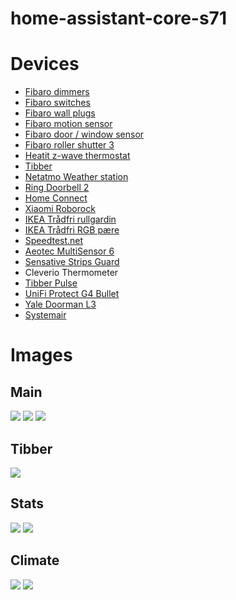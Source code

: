 # home-assistant-core-s71
# Devices
* [Fibaro dimmers](https://www.fibaro.com/no/products/dimmer-2-lysstyrkekontroll/)
* [Fibaro switches](https://www.fibaro.com/no/products/switches/)
* [Fibaro wall plugs](https://www.fibaro.com/no/products/smart-stikkontakt-wall-plug/)
* [Fibaro motion sensor](https://www.fibaro.com/no/products/bevegelsessensor-motion-sensor/)
* [Fibaro door / window sensor](https://www.fibaro.com/no/products/door-window-sensor/)
* [Fibaro roller shutter 3](https://www.fibaro.com/no/products/smart-roller-shutter/)
* [Heatit z-wave thermostat](https://www.heatit.com/heating-control/floor-heating-thermostats/heatit-z-wave-thermostat/)
* [Tibber](https://tibber.com/no/)
* [Netatmo Weather station](https://www.netatmo.com/no-no/weather/weatherstation)
* [Ring Doorbell 2](https://shop.ring.com/products/video-doorbell-2)
* [Home Connect](https://www.home-connect.com/no/no/)
* [Xiaomi Roborock](https://en.roborock.com/)
* [IKEA Trådfri rullgardin](https://www.ikea.com/no/no/p/fyrtur-lystett-rullegardin-tradlos-batteridrevet-gra-90408170/)
* [IKEA Trådfri RGB pære](https://www.ikea.com/no/no/p/tradfri-led-paere-e27-600-lumen-kan-dimmes-tradlost-farge-og-varmhvit-til-kaldhvit-farge-og-hvitt-spektrum-globe-opalhvit-00408612/)
* [Speedtest.net](https://www.speedtest.net/)
* [Aeotec MultiSensor 6](https://aeotec.com/z-wave-sensor/)
* [Sensative Strips Guard](https://sensative.com/sensors/strips-zwave/guard/)
* Cleverio Thermometer
* [Tibber Pulse](https://tibber.com/no/produkt/pulse)
* [UniFi Protect G4 Bullet](https://store.ui.com/collections/unifi-protect-cameras/products/unifi-protect-g4-bullet-camera)
* [Yale Doorman L3](https://www.yalehome.no/no/produkter/yale-doorman-l3-smartlas/yale-doorman-l3-smartlas/)
* [Systemair](https://www.systemair.com/)


# Images

## Main
![](doc/images/ha_main.png)
![](doc/images/ha_etg_1.png)
![](doc/images/ha_etg_2.png)

## Tibber
![](doc/images/ha_tibber.png)

## Stats
![](doc/images/ha_stats_power.png)
![](doc/images/ha_stats_light.png)

## Climate
![](doc/images/ha_climate.png)
![](doc/images/ha_climate_outside.png)
